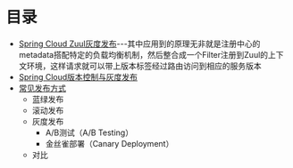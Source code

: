


# 目录
* [Spring Cloud Zuul灰度发布](https://weread.qq.com/web/reader/71d32370716443e271df020k283328802332838023a7529)---其中应用到的原理无非就是注册中心的metadata搭配特定的负载均衡机制，然后整合成一个Filter注册到Zuul的上下文环境，这样请求就可以带上版本标签经过路由访问到相应的服务版本
* [ Spring Cloud版本控制与灰度发布](https://weread.qq.com/web/reader/71d32370716443e271df020k1af32e502831afa34a7fe44)
* [常见发布方式](https://weread.qq.com/web/reader/71d32370716443e271df020k9fc324302859fc3d71522e0)
  * 蓝绿发布
  * 滚动发布
  * 灰度发布
    * A/B测试（A/B Testing）
    * 金丝雀部署（Canary Deployment） 
  * 对比 
